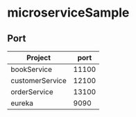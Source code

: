 # microserviceSample

## Port

| Project | port |
| ------- | ---- |
| bookService | 11100 |
| customerService | 12100 |
| orderService | 13100 |
| eureka | 9090 |
